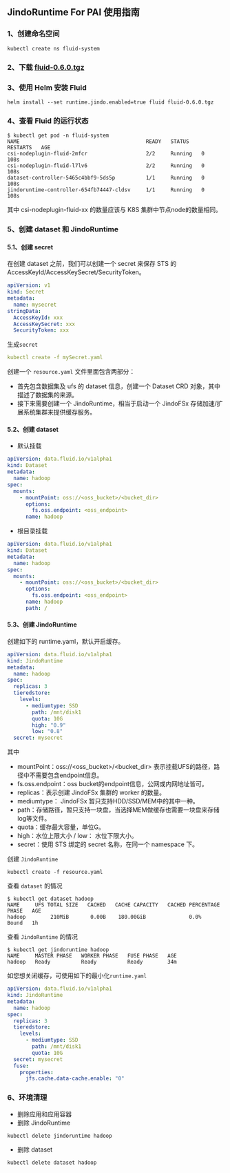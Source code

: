 ## JindoRuntime For PAI 使用指南
### 1、创建命名空间
```shell
kubectl create ns fluid-system
```
### 2、下载 [fluid-0.6.0.tgz](http://smartdata-binary.oss-cn-shanghai.aliyuncs.com/fluid/PAI/fluid-0.6.0.tgz)
### 3、使用 Helm 安装 Fluid
```shell
helm install --set runtime.jindo.enabled=true fluid fluid-0.6.0.tgz
```
### 4、查看 Fluid 的运行状态
```shell
$ kubectl get pod -n fluid-system
NAME                                         READY   STATUS    RESTARTS   AGE
csi-nodeplugin-fluid-2mfcr                   2/2     Running   0          108s
csi-nodeplugin-fluid-l7lv6                   2/2     Running   0          108s
dataset-controller-5465c4bbf9-5ds5p          1/1     Running   0          108s
jindoruntime-controller-654fb74447-cldsv     1/1     Running   0          108s
```
其中 csi-nodeplugin-fluid-xx 的数量应该与 K8S 集群中节点node的数量相同。
### 5、创建 dataset 和 JindoRuntime
#### 5.1、创建 secret
在创建 dataset 之前，我们可以创建一个 secret 来保存 STS 的 AccessKeyId/AccessKeySecret/SecurityToken。
```yaml
apiVersion: v1
kind: Secret
metadata:
  name: mysecret
stringData:
  AccessKeyId: xxx
  AccessKeySecret: xxx
  SecurityToken: xxx
```
生成`secret`
```yaml
kubectl create -f mySecret.yaml
```
创建一个 `resource.yaml` 文件里面包含两部分：
* 首先包含数据集及 ufs 的 dataset 信息，创建一个 Dataset CRD 对象，其中描述了数据集的来源。
* 接下来需要创建一个 JindoRuntime，相当于启动一个 JindoFSx 存储加速/扩展系统集群来提供缓存服务。

#### 5.2、创建 dataset
- 默认挂载
```yaml
apiVersion: data.fluid.io/v1alpha1
kind: Dataset
metadata:
  name: hadoop
spec:
  mounts:
    - mountPoint: oss://<oss_bucket>/<bucket_dir>
      options:
        fs.oss.endpoint: <oss_endpoint>  
      name: hadoop
```
- 根目录挂载
```yaml
apiVersion: data.fluid.io/v1alpha1
kind: Dataset
metadata:
  name: hadoop
spec:
  mounts:
    - mountPoint: oss://<oss_bucket>/<bucket_dir>
      options:
        fs.oss.endpoint: <oss_endpoint>  
      name: hadoop
      path: /
```
#### 5.3、创建 JindoRuntime
创建如下的 runtime.yaml，默认开启缓存。
```yaml
apiVersion: data.fluid.io/v1alpha1
kind: JindoRuntime
metadata:
  name: hadoop
spec:
  replicas: 3
  tieredstore:
    levels:
      - mediumtype: SSD
        path: /mnt/disk1
        quota: 10G
        high: "0.9"
        low: "0.8"
  secret: mysecret
```
其中
* mountPoint：oss://<oss_bucket>/<bucket_dir> 表示挂载UFS的路径，路径中不需要包含endpoint信息。
* fs.oss.endpoint：oss bucket的endpoint信息，公网或内网地址皆可。
* replicas：表示创建 JindoFSx 集群的 worker 的数量。
* mediumtype： JindoFSx 暂只支持HDD/SSD/MEM中的其中一种。
* path：存储路径，暂只支持一块盘，当选择MEM做缓存也需要一块盘来存储log等文件。
* quota：缓存最大容量，单位G。
* high：水位上限大小 / low： 水位下限大小。
* secret：使用 STS 绑定的 secret 名称，在同一个 namespace 下。

创建 `JindoRuntime`
```shell
kubectl create -f resource.yaml
```
查看 `dataset` 的情况
```shell
$ kubectl get dataset hadoop
NAME     UFS TOTAL SIZE   CACHED   CACHE CAPACITY   CACHED PERCENTAGE   PHASE   AGE
hadoop        210MiB       0.00B    180.00GiB              0.0%          Bound   1h
```
查看 `JindoRuntime` 的情况
```shell
$ kubectl get jindoruntime hadoop
NAME     MASTER PHASE   WORKER PHASE   FUSE PHASE   AGE
hadoop   Ready          Ready          Ready        34m
```

如您想关闭缓存，可使用如下的最小化`runtime.yaml`
```yaml
apiVersion: data.fluid.io/v1alpha1
kind: JindoRuntime
metadata:
  name: hadoop
spec:
  replicas: 3
  tieredstore:
    levels:
      - mediumtype: SSD
        path: /mnt/disk1
        quota: 10G
  secret: mysecret
  fuse:
    properties:
      jfs.cache.data-cache.enable: "0"
```
### 6、环境清理
* 删除应用和应用容器
* 删除 JindoRuntime
```shell
kubectl delete jindoruntime hadoop
```
* 删除 dataset
```shell
kubectl delete dataset hadoop
```